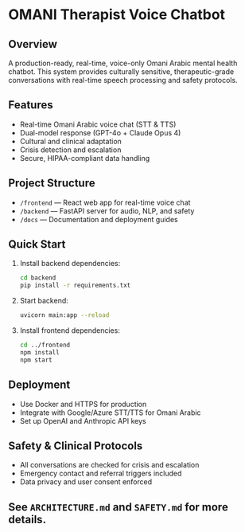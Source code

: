 # OMANI Therapist Voice Chatbot

## Overview

A production-ready, real-time, voice-only Omani Arabic mental health chatbot. This system provides culturally sensitive, therapeutic-grade conversations with real-time speech processing and safety protocols.

## Features

- Real-time Omani Arabic voice chat (STT & TTS)
- Dual-model response (GPT-4o + Claude Opus 4)
- Cultural and clinical adaptation
- Crisis detection and escalation
- Secure, HIPAA-compliant data handling

## Project Structure

- `/frontend` — React web app for real-time voice chat
- `/backend` — FastAPI server for audio, NLP, and safety
- `/docs` — Documentation and deployment guides

## Quick Start

1. Install backend dependencies:
   ```sh
   cd backend
   pip install -r requirements.txt
   ```
2. Start backend:
   ```sh
   uvicorn main:app --reload
   ```
3. Install frontend dependencies:
   ```sh
   cd ../frontend
   npm install
   npm start
   ```

## Deployment

- Use Docker and HTTPS for production
- Integrate with Google/Azure STT/TTS for Omani Arabic
- Set up OpenAI and Anthropic API keys

## Safety & Clinical Protocols

- All conversations are checked for crisis and escalation
- Emergency contact and referral triggers included
- Data privacy and user consent enforced

## See `ARCHITECTURE.md` and `SAFETY.md` for more details.
